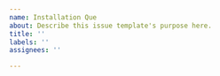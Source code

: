 ```yaml
---
name: Installation Que
about: Describe this issue template's purpose here.
title: ''
labels: ''
assignees: ''

---
```



